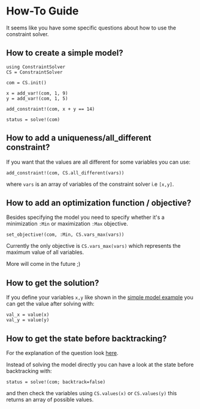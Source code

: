 # How-To Guide

It seems like you have some specific questions about how to use the constraint solver.

## How to create a simple model?

```
using ConstraintSolver
CS = ConstraintSolver

com = CS.init()

x = add_var!(com, 1, 9)
y = add_var!(com, 1, 5)

add_constraint!(com, x + y == 14)

status = solve!(com)
```

## How to add a uniqueness/all_different constraint?

If you want that the values are all different for some variables you can use:

```
add_constraint!(com, CS.all_different(vars))
```

where `vars` is an array of variables of the constraint solver i.e `[x,y]`.


## How to add an optimization function / objective?

Besides specifying the model you need to specify whether it's a minimization `:Min` or maximization `:Max` objective.
```
set_objective!(com, :Min, CS.vars_max(vars))
```

Currently the only objective is `CS.vars_max(vars)` which represents the maximum value of all variables. 

More will come in the future ;)

## How to get the solution?

If you define your variables `x,y` like shown in the [simple model example](#how-to-create-a-simple-model-1) you can get the value
after solving with:

```
val_x = value(x)
val_y = value(y)
```

## How to get the state before backtracking?

For the explanation of the question look [here](../explanation.html/#Backtracking-1).

Instead of solving the model directly you can have a look at the state before backtracking with:

```
status = solve!(com; backtrack=false)
```

and then check the variables using `CS.values(x)` or `CS.values(y)` this returns an array of possible values.





